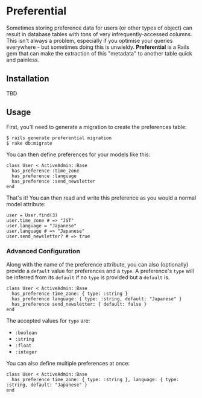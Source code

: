 # Preferential

Sometimes storing preference data for users (or other types of object) can result in database tables with tons of very infrequently-accessed columns. This isn't always a problem, especially if you optimise your queries everywhere - but sometimes doing this is unwieldy. **Preferential** is a Rails gem that can make the extraction of this "metadata" to another table quick and painless.

## Installation

TBD

## Usage

First, you'll need to generate a migration to create the preferences table:

    $ rails generate preferential migration
    $ rake db:migrate

You can then define preferences for your models like this:

    class User < ActiveAdmin::Base
      has_preference :time_zone
      has_preference :language
      has_preference :send_newsletter
    end

That's it! You can then read and write this preference as you would a normal model attribute:

    user = User.find(3)
    user.time_zone # => "JST"
    user.language = "Japanese"
    user.language # => "Japanese"
    user.send_newsletter? # => true

### Advanced Configuration

Along with the name of the preference attribute, you can also (optionally) provide a `default` value for preferences and a `type`. A preference's `type` will be inferred from its `default` if no `type` is provided but a `default` is.

    class User < ActiveAdmin::Base
      has_preference time_zone: { type: :string }
      has_preference language: { type: :string, default: "Japanese" }
      has_preference send_newsletter: { default: false }
    end

The accepted values for `type` are:

* `:boolean`
* `:string`
* `:float`
* `:integer`

You can also define multiple preferences at once:

    class User < ActiveAdmin::Base
      has_preference time_zone: { type: :string }, language: { type: :string, default: "Japanese" }
    end
